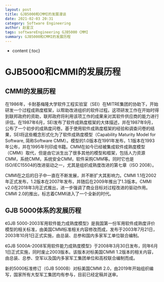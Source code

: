 ```yaml
---
layout: post
title: GJB5000和CMMI的发展漫谈
date: 2021-02-03 20:31
category: Software Engineering
author: 赵星汉
tags: softwareEngineering GJB5000 CMMI
summary: GJB5000和CMMI的发展历程
---
```


* content
{:toc}




# GJB5000和CMMI的发展历程

## CMMI的发展历程
在1986年，卡耐基梅隆大学软件工程实验室（SEI）在MITRE集团的协助下，开始研发一个过程成熟度框架，以帮助改进组织的软件过程。这项研发工作在开始时得到联邦政府的资助，联邦政府将利用该项工作的成果来对其软件供应商的能力进行评估。在1987年6月，SEI发布了软件成熟度框架的大体描述，并在1987年9月，公布了一个初步的成熟度问卷。基于使用软件成熟度框架的经验和调查问卷的结果，SEI将这些概念形式化为了软件成熟度模型（Capability Maturity Model for Software, 简称Software CMM）。模型的1.0版本在1991年发布，1.1版本在1993年公布，并在1995年刊印成书籍。CMM在如今已经被集成软件成熟度模型（CMMI）取代，但是由它派生出了很多其他的模型和框架，包括人力资源CMM，系统CMM，系统安全CMM，软件采购CMM等。同时它也是ISO/IEC15504的改进驱动之一，尤其是组织成熟度改进的第七章（ISO 2008）。

CMMI在之后的日子中一直在不断发展，并不断扩大其影响力。CMMI 1.1在2002年正式发布，1.2版本在2007年发布，并随后在2009年推出了1.3版本。CMMI v2.0在2018年3月正式推出，进一步强调了商业目标对过程改进的驱动作用。CMMI 2.0的推出，标志着CMMI进入了一个全新的时代。


## GJB 5000体系的发展历程

《GJB 5000-2003军用软件能力成熟度模型》是我国第一份军用软件成熟度评价模型的相关标准，由美国CMM标准相关内容修改而成，发布于2003年7月21日，2003年10月1日正式实施，由总装、总参和国内多家军工单位联合编制。

《GJB 5000A-2008军用软件能力成熟度模型》于2008年3月30日发布，同年6月1日正式实施，同时废止2003版本。该版本对标美国CMMI 1.2版本的相关内容，由总装、总参、空军以及国内多家军工集团单位和高校联合编制而成。

新的5000标准修订（GJB 5000B）对标美国CMMI 2.0，由2019年开始组织编写，国家所有大型军工集团均有参与，目前已经定稿并送审。






